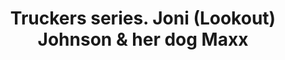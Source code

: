 ---
layout: product
title: "Truckers series. Joni (Lookout) Johnson & her dog Maxx "
price: "1300" 
desc: "1/24 Figura"
img_path: "/assets/img/MBLTD24045.webp"
brand: "MasterBox"
available: false
special_offer: false
new: false
soon: false
cat: "010000"
subcat: "015300"
subsubcat: "0N/A"
sifra: "MBLTD24045"
popular: false
spec: false
---